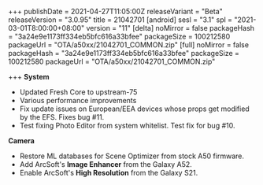 +++
publishDate = 2021-04-27T11:05:00Z
releaseVariant = "Beta"
releaseVersion = "3.0.95"
title = 21042701
[android]
sesl = "3.1"
spl = "2021-03-01T8:00:00+08:00"
version = "11"
[delta]
noMirror = false
packageHash = "3a24e9e1173ff334eb5bfc616a33bfee"
packageSize = 100212580
packageUrl = "OTA/a50xx/21042701_COMMON.zip"
[full]
noMirror = false
packageHash = "3a24e9e1173ff334eb5bfc616a33bfee"
packageSize = 100212580
packageUrl = "OTA/a50xx/21042701_COMMON.zip"

+++
**System**

* Updated Fresh Core to upstream-75
* Various performance improvements
* Fix update issues on European/EEA devices whose props get modified by the EFS. Fixes bug #11.
* Test fixing Photo Editor from system whitelist. Test fix for bug #10.

**Camera**

* Restore ML databases for Scene Optimizer from stock A50 firmware.
* Add ArcSoft's **Image Enhancer** from the Galaxy A52.
* Enable ArcSoft's **High Resolution** from the Galaxy S21.
